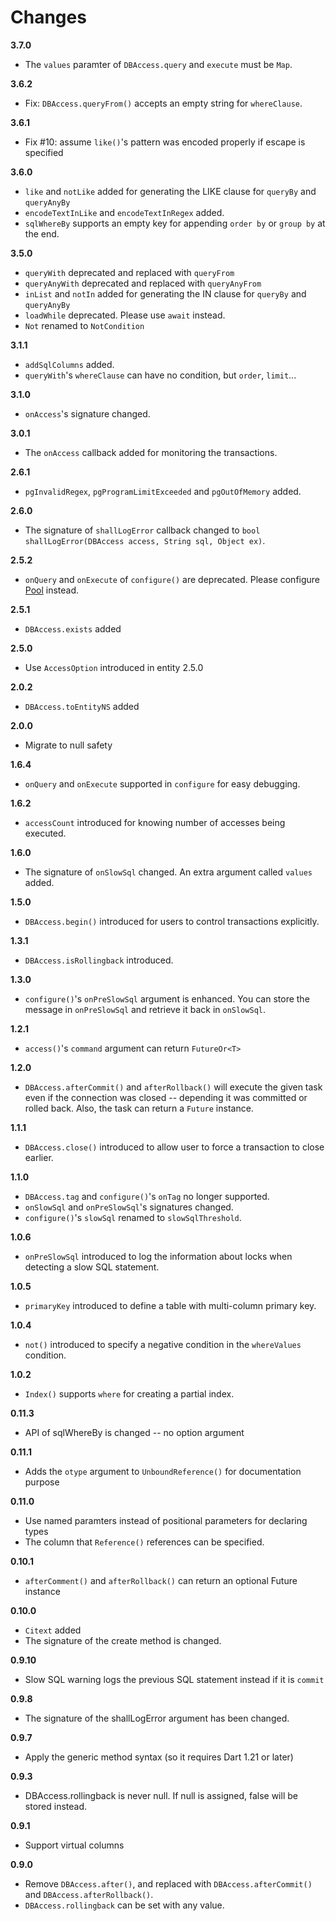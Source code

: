 # Changes

**3.7.0**

* The `values` paramter of `DBAccess.query` and `execute` must be `Map`.

**3.6.2**

* Fix: `DBAccess.queryFrom()` accepts an empty string for `whereClause`.

**3.6.1**

* Fix #10: assume `like()`'s pattern was encoded properly if escape is specified

**3.6.0**

* `like` and `notLike` added for generating the LIKE clause for `queryBy` and `queryAnyBy`
* `encodeTextInLike` and `encodeTextInRegex` added.
* `sqlWhereBy` supports an empty key for appending `order by` or `group by` at the end.

**3.5.0**

* `queryWith` deprecated and replaced with `queryFrom`
* `queryAnyWith` deprecated and replaced with `queryAnyFrom`
* `inList` and `notIn` added for generating the IN clause for `queryBy` and `queryAnyBy`
* `loadWhile` deprecated. Please use `await` instead.
* `Not` renamed to `NotCondition`

**3.1.1**

* `addSqlColumns` added.
* `queryWith`'s `whereClause` can have no condition, but `order`, `limit`...

**3.1.0**

* `onAccess`'s signature changed.

**3.0.1**

* The `onAccess` callback added for monitoring the transactions.

**2.6.1**

* `pgInvalidRegex`, `pgProgramLimitExceeded` and `pgOutOfMemory` added.

**2.6.0**

* The signature of `shallLogError` callback changed to `bool shallLogError(DBAccess access, String sql, Object ex)`.

**2.5.2**

* `onQuery` and `onExecute` of `configure()` are deprecated. Please configure [Pool](https://pub.dev/documentation/postgresql2/latest/postgresql.pool/Pool-class.html) instead.

**2.5.1**

* `DBAccess.exists` added

**2.5.0**

* Use `AccessOption` introduced in entity 2.5.0

**2.0.2**

* `DBAccess.toEntityNS` added

**2.0.0**

* Migrate to null safety

**1.6.4**

* `onQuery` and `onExecute` supported in `configure` for easy debugging.

**1.6.2**

* `accessCount` introduced for knowing number of accesses being executed.

**1.6.0**

* The signature of `onSlowSql` changed. An extra argument called `values` added.

**1.5.0**

* `DBAccess.begin()` introduced for users to control transactions explicitly.

**1.3.1**

* `DBAccess.isRollingback` introduced.

**1.3.0**

* `configure()`'s `onPreSlowSql` argument is enhanced. You can store the message in `onPreSlowSql` and retrieve it back in `onSlowSql`.

**1.2.1**

* `access()`'s `command` argument can return `FutureOr<T>`

**1.2.0**

* `DBAccess.afterCommit()` and `afterRollback()` will execute the given task even if the connection was closed -- depending it was committed or rolled back.
Also, the task can return a `Future` instance.

**1.1.1**

* `DBAccess.close()` introduced to allow user to force a transaction to close earlier.

**1.1.0**

* `DBAccess.tag` and `configure()`'s `onTag` no longer supported.
* `onSlowSql` and `onPreSlowSql`'s signatures changed.
* `configure()`'s `slowSql` renamed to `slowSqlThreshold`.

**1.0.6**

* `onPreSlowSql` introduced to log the information about locks when detecting a slow SQL statement.

**1.0.5**

* `primaryKey` introduced to define a table with multi-column primary key.

**1.0.4**

* `not()` introduced to specify a negative condition in the `whereValues` condition.

**1.0.2**

* `Index()` supports `where` for creating a partial index.

**0.11.3**

* API of sqlWhereBy is changed -- no option argument

**0.11.1**

* Adds the `otype` argument to `UnboundReference()` for documentation purpose

**0.11.0**

* Use named paramters instead of positional parameters for declaring types
* The column that `Reference()` references can be specified.

**0.10.1**

* `afterComment()` and `afterRollback()` can return an optional Future instance

**0.10.0**

* `Citext` added
* The signature of the create method is changed.

**0.9.10**

* Slow SQL warning logs the previous SQL statement instead if it is `commit`

**0.9.8**

* The signature of the shallLogError argument has been changed.

**0.9.7**

* Apply the generic method syntax (so it requires Dart 1.21 or later)

**0.9.3**

* DBAccess.rollingback is never null. If null is assigned, false will be stored instead.

**0.9.1**

* Support virtual columns

**0.9.0**

* Remove `DBAccess.after()`, and replaced with `DBAccess.afterCommit()` and
  `DBAccess.afterRollback()`.
* `DBAccess.rollingback` can be set with any value.
